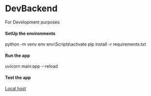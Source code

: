 # DevBackend
For Development purposes 

#### SetUp the environments
python -m venv env
env\Scripts\activate
pip install -r requirements.txt

#### Run the app
uvicorn main:app --reload

#### Test the app
[Local host](http://127.0.0.1:8000/docs)
